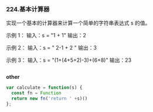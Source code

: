 ### 224.基本计算器
实现一个基本的计算器来计算一个简单的字符串表达式 s 的值。

示例 1：
输入：s = "1 + 1"
输出：2

示例 2：
输入：s = " 2-1 + 2 "
输出：3

示例 3：
输入：s = "(1+(4+5+2)-3)+(6+8)"
输出：23

```js
```

**other**
```js
var calculate = function(s) {
  const fn = Function
  return new fn('return ' +s)()
};
```